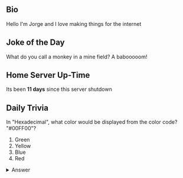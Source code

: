 ## Bio

Hello I'm Jorge and I love making things for the internet

## Joke of the Day

What do you call a monkey in a mine field? A babooooom!


## Home Server Up-Time

Its been **11 days** since this server shutdown


## Daily Trivia

In &quot;Hexadecimal&quot;, what color would be displayed from the color code? &quot;#00FF00&quot;?
 1. Green
 2. Yellow
 3. Blue
 4. Red

<details>
  <summary>Answer</summary>
  Green
</details>
